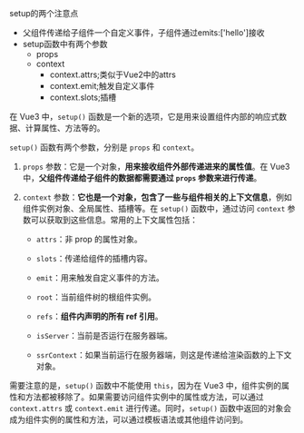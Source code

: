 setup的两个注意点
- 父组件传递给子组件一个自定义事件，子组件通过emits:['hello']接收
- setup函数中有两个参数
    - props
    - context
        - context.attrs;类似于Vue2中的attrs
        - context.emit;触发自定义事件
        - context.slots;插槽

在 Vue3 中，`setup()` 函数是一个新的选项，它是用来设置组件内部的响应式数据、计算属性、方法等的。

`setup()` 函数有两个参数，分别是 `props` 和 `context`。

1. `props` 参数：它是一个对象，**用来接收组件外部传递进来的属性值**。在 Vue3 中，**父组件传递给子组件的数据都需要通过 `props` 参数来进行传递**。

2. `context` 参数：**它也是一个对象，包含了一些与组件相关的上下文信息**，例如组件实例对象、全局属性、插槽等。在 `setup()` 函数中，通过访问 `context` 参数可以获取到这些信息。常用的上下文属性包括：

   - `attrs`：非 prop 的属性对象。
   
   - `slots`：传递给组件的插槽内容。
   
   - `emit`：用来触发自定义事件的方法。
   
   - `root`：当前组件树的根组件实例。
   
   - `refs`：**组件内声明的所有 ref 引用**。
   
   - `isServer`：当前是否运行在服务器端。
   
   - `ssrContext`：如果当前运行在服务器端，则这是传递给渲染函数的上下文对象。

需要注意的是，`setup()` 函数中不能使用 `this`，因为在 Vue3 中，组件实例的属性和方法都被移除了。如果需要访问组件实例中的属性或方法，可以通过 `context.attrs` 或 `context.emit` 进行传递。同时，`setup()` 函数中返回的对象会成为组件实例的属性和方法，可以通过模板语法或其他组件访问到。